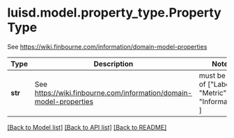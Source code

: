 # luisd.model.property_type.PropertyType

See https://wiki.finbourne.com/information/domain-model-properties

Type | Description | Notes
------------- | ------------- | -------------
**str** | See https://wiki.finbourne.com/information/domain-model-properties |  must be one of ["Label", "Metric", "Information", ]

[[Back to Model list]](../../README.md#documentation-for-models) [[Back to API list]](../../README.md#documentation-for-api-endpoints) [[Back to README]](../../README.md)

